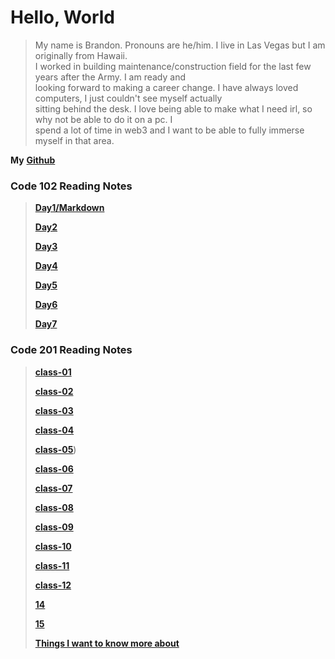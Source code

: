 
# Hello, World

> My name is Brandon. Pronouns are he/him. I live in Las Vegas but I am originally from Hawaii.  
I worked in building maintenance/construction field for the last few years after the Army. I am ready and  
looking forward to making a career change. I have always loved computers, I just couldn't see myself actually  
sitting behind the desk. I love being able to make what I need irl, so why not be able to do it on a pc. I  
spend a lot of time in web3 and I want to be able to fully immerse myself in that area.


**My** [**Github**](https://brandomoki.github.io/reading-notes/)

### Code 102 Reading Notes

> [**Day1/Markdown**](102-notes/markdown.md)
>
> [**Day2**](102-notes/Day2.md)
>
> [**Day3**](102-notes/Day3.md)
>
> [**Day4**](102-notes/html.md)
>
> [**Day5**](102-notes/css.md)
>
> [**Day6**](102-notes/js.md)
>
> [**Day7**](102-notes/programmingWithJS.md)

### Code 201 Reading Notes
> [**class-01**](201-notes/class-01.md)
>
> [**class-02**](201-notes/class-02.md)
>
> [**class-03**](201-notes/class-03.md)
>
> [**class-04**](201-notes/class-04.md)
>
> [**class-05**](201-notes/class-05.md))
>
> [**class-06**](201-notes/class-06.md)
>
> [**class-07**](201-notes/clas-07.md)
>
> [**class-08**](201-notes/class-08.md)
>
> [**class-09**](201-notes/class-09.md)
>
> [**class-10**](201-notes/class-10.md)
>
> [**class-11**](201-notes/class-11.md)
>
> [**class-12**](201-notes/class-12.md)
>
> [**14**]()
>
> [**15**]()
>
> [**Things I want to know more about**]()
